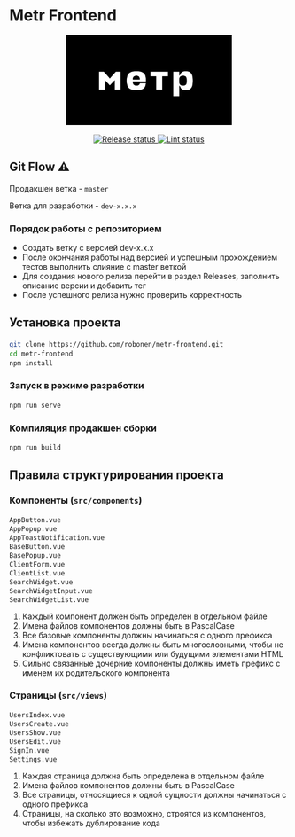 # Metr Frontend

<p align="center">
  <a href="">
    <img alt="Logo" src="public/logo.svg" width="300" title="Logo">
   </a>
</p>

<p align="center">
  <a href="https://github.com/chemodan-tours/landing/actions">
    <img src="https://github.com/robonen/metr-frontend/actions/workflows/release.yml/badge.svg" title="Release status">
  </a>
  <a href="https://github.com/chemodan-tours/landing/actions">
    <img src="https://github.com/robonen/metr-frontend/actions/workflows/test.yml/badge.svg" title="Lint status">
  </a>
</p>

## Git Flow ⚠

Продакшен ветка - `master`

Ветка для разработки - `dev-x.x.x`

### Порядок работы с репозиторием
- Создать ветку с версией dev-x.x.x
- После окончания работы над версией и успешным прохождением тестов выполнить слияние с master веткой
- Для создания нового релиза перейти в раздел Releases, заполнить описание версии и добавить тег
- После успешного релиза нужно проверить корректность

## Установка проекта

```bash
git clone https://github.com/robonen/metr-frontend.git
cd metr-frontend
npm install
```

### Запуск в режиме разработки

```bash
npm run serve
```

### Компиляция продакшен сборки

```bash
npm run build
```

## Правила структурирования проекта

### Компоненты (`src/components`)

```
AppButton.vue
AppPopup.vue
AppToastNotification.vue
BaseButton.vue
BasePopup.vue
ClientForm.vue
ClientList.vue
SearchWidget.vue
SearchWidgetInput.vue
SearchWidgetList.vue
```

1. Каждый компонент должен быть определен в отдельном файле
2. Имена файлов компонентов должны быть в PascalCase
3. Все базовые компоненты должны начинаться с одного префикса
4. Имена компонентов всегда должны быть многословными, чтобы не конфликтовать с существующими или будущими элементами HTML
5. Сильно связанные дочерние компоненты должны иметь префикс с именем их родительского компонента

### Страницы (`src/views`)

```
UsersIndex.vue
UsersCreate.vue
UsersShow.vue
UsersEdit.vue
SignIn.vue
Settings.vue
```

1. Каждая страница должна быть определена в отдельном файле
2. Имена файлов компонентов должны быть в PascalCase
3. Все страницы, относящиеся к одной сущности должны начинаться с одного префикса
4. Страницы, на сколько это возможно, строятся из компонентов, чтобы избежать дублирование кода
